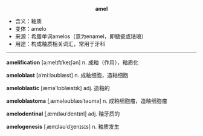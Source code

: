 
**<center>amel</center>**

- <span class="definition">含义：釉质</span>
- <span class="definition">变体：amelo</span>
- <span class="definition">来源：希腊单词amelos（意为enamel，即搪瓷或珐琅）</span>
- <span class="definition">用途：构成釉质相关词汇，常用于牙科</span>

---

<span class="vocabulary">**amelification**</span> [əˌmelɪfɪˈkeɪʃən] n. 成釉（作用），釉质化

<span class="vocabulary">**ameloblast**</span> [əˈmiːləʊblæst] n. 成釉细胞，造釉细胞

<span class="vocabulary">**ameloblastic**</span> [æmə'lɒblæstɪk] adj. 造釉的

<span class="vocabulary">**ameloblastoma**</span> [ˌæmələʊblæsˈtəʊmə] n. 成釉细胞瘤，造釉细胞瘤

<span class="vocabulary">**amelodentinal**</span> [ˌæmɪləʊˈdentɪnl] adj. 釉牙质的

<span class="vocabulary">**amelogenesis**</span> [ˌæmɪləʊˈdʒenɪsɪs] n. 釉质发生
